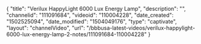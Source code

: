 {
    "title": "Verilux HappyLight 6000 Lux Energy Lamp",
    "description": "",
    "channelid": "111091684",
    "videoid": "110004228",
    "date_created": "1502525094",
    "date_modified": "1504049176",
    "type": "captivate",
    "layout": "channelVideo",
    "url": "\/bbbusa-latest-videos\/verilux-happylight-6000-lux-energy-lamp-2-notes\/111091684-110004228"
}